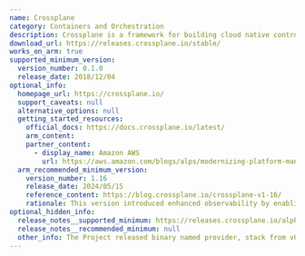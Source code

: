 ```yaml
---
name: Crossplane
category: Containers and Orchestration
description: Crossplane is a framework for building cloud native control planes without needing to write code.
download_url: https://releases.crossplane.io/stable/
works_on_arm: true
supported_minimum_version:
  version_number: 0.1.0
  release_date: 2018/12/04
optional_info:
  homepage_url: https://crossplane.io/
  support_caveats: null
  alternative_options: null
  getting_started_resources:
    official_docs: https://docs.crossplane.io/latest/
    arm_content:
    partner_content:
      - display_name: Amazon AWS
        url: https://aws.amazon.com/blogs/alps/modernizing-platform-management-hilti-groups-approach-to-improving-kubernetes-multicluster-operations/
  arm_recommended_minimum_version:
    version_number: 1.16
    release_date: 2024/05/15
    reference_content: https://blog.crossplane.io/crossplane-v1-16/
    rationale: This version introduced enhanced observability by enabling providers to export fine-grained metrics about managed resource operations. These metrics, integrated into the Upjet framework, allow for better monitoring and performance tuning.
optional_hidden_info:
  release_notes__supported_minimum: https://releases.crossplane.io/alpha/v0.1.0/bin/linux_arm64/
  release_notes__recommended_minimum: null
  other_info: The Project released binary named provider, stack from v0.1.0 to v0.5.0 and from v0.5.1 onwards crossplane binary is released.
---
```

